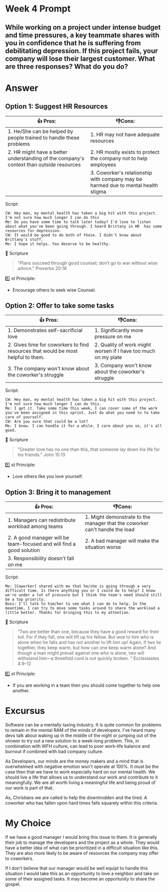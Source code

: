 # Week 4 Prompt 
While working on a project under intense budget and time pressures, a key teammate shares with you in confidence that he is suffering from debilitating depression. If this project fails, your company will lose their largest customer. What are three responses? What do you do?
---
# Answer
## Option 1: Suggest HR Resources

|👍 Pros:| 👎Cons:|
|-----|------|
|1. He/She can be helped by people trained to handle these problems                     |1. HR may not have adequate resources|
|2. HR might have a better understanding of the company's context than outside resources|2. HR mostly exists to protect the company not to help employees|
|                                                                                       |3. Coworker's relationship with company may be harmed due to mental health stigma|

Script:

    CW: Hey man, my mental health has taken a big hit with this project. I'm not sure how much longer I can do this 
    Me: Do you have some time to talk later today? I'd love to listen about what you've been going through. I heard Brittany in HR  has some resources for depression.
    CW: It would be good to do both of those. I didn't know about Brittany's stuff.
    Me: I hope it helps. You deserve to be healthy. 

📖 Scripture
>"Plans succeed through good counsel; don’t go to war without wise advice." Proverbs 20:18

1️⃣ st Principle:
- Encourage others to seek wise Counsel. 

## Option 2: Offer to take some tasks

|👍 Pros:| 👎Cons:|
|-----|------|
|1. Demonstrates self-sacrificial love                                           |1. Significantly more pressure on me|
|2. Gives time for coworkers to find resources that would be most helpful to them.|2. Quality of work might worsen if I have too much on my plate|
|3. The company won't know about the coworker's struggle                             |3. Company won't know about the coworker's struggle |

Script:

    CW: Hey man, my mental health has taken a big hit with this project. I'm not sure how much longer I can do this.
    Me: I get it. Take some time this week, I can cover some of the work you've been assigned in this sprint. Just do what you need to to take care of yourself. 
    CW: Are you sure that could be a lot?
    Me: I know. I can handle it for a while. I care about you so, it's all good.

📖 Scripture
>"Greater love has no one than this, that someone lay down his life for his friends." John 15:13

1️⃣ st Principle:
- Love others like you love yourself.

## Option 3: Bring it to management 

|👍 Pros:                                                             |👎Cons:|
|---------------------------------------------------------------------|------|
|1.  Managers can redistribute workload among teams                     |1. Might demonstrate to the manager that the coworker can't handle the load |
|2. A good manager will be team-focused and will find a good solution |2. A bad manager will make the situation worse|
|3. Responsibility doesn't fall on me                                 ||

Script:

    Me: [Coworker] shared with me that he/she is going through a very difficult time. Is there anything you or I could do to help? I know we're under a lot of pressure but I think the team's need should still be a top priority.
    Boss: I'll talk to him/her to see what I can do to help. In the meantime, I can try to move some tasks around to share the workload a little better. Thanks for bringing this to my attention.

📖 Scripture
>"Two are better than one, because they have a good reward for their toil. For if they fall, one will lift up his fellow. But woe to him who is alone when he falls and has not another to lift him up! Again, if two lie together, they keep warm, but how can one keep warm alone? And though a man might prevail against one who is alone, two will withstand him—a threefold cord is not quickly broken. " Ecclesiastes 4:9-12 

1️⃣ st Principle:
- If you are working in a team then you should come together to help one another. 

# Excursus
Software can be a mentally taxing industry. It is quite common for problems to remain in the mental RAM of the minds of developers. I've heard many devs talk about waking up in the middle of the night or jumping out of the shower to try out a new solution to a week-long problem. This, in combination with WFH culture, can lead to poor work-life balance and burnout if combined with bad company culture. 

As Developers, our minds are the money makers and a mind that is overwhelmed with negative emotion won't operate at 100%. It must be the case then that we have to work especially hard on our mental health. We should live a life that allows us to understand our work and contribute to it meaningfully. We are all worth living a meaningful life and being proud of our work is part of that. 

As, Christians we are called to help the downtrodden and the tired. A coworker who has fallen upon hard times falls squarely within this criteria.



# My Choice

If we have a good manager I would bring this issue to them. It is generally their job to manage the developers and the project as a whole. They would have a better idea of what can be prioritized in a difficult situation like this. They are also more likely to be aware of resources the company may offer to coworkers. 

If I don't believe that our manager would be well equipt to handle this situation I would take this as an opportunity to love a neighbor and take on some of their assigned tasks. It may become an opportunity to share the gospel. 
